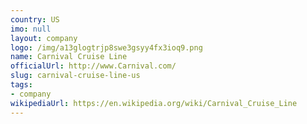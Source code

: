 ```yaml
---
country: US
imo: null
layout: company
logo: /img/a13glogtrjp8swe3gsyy4fx3ioq9.png
name: Carnival Cruise Line
officialUrl: http://www.Carnival.com/
slug: carnival-cruise-line-us
tags:
- company
wikipediaUrl: https://en.wikipedia.org/wiki/Carnival_Cruise_Line
---
```

